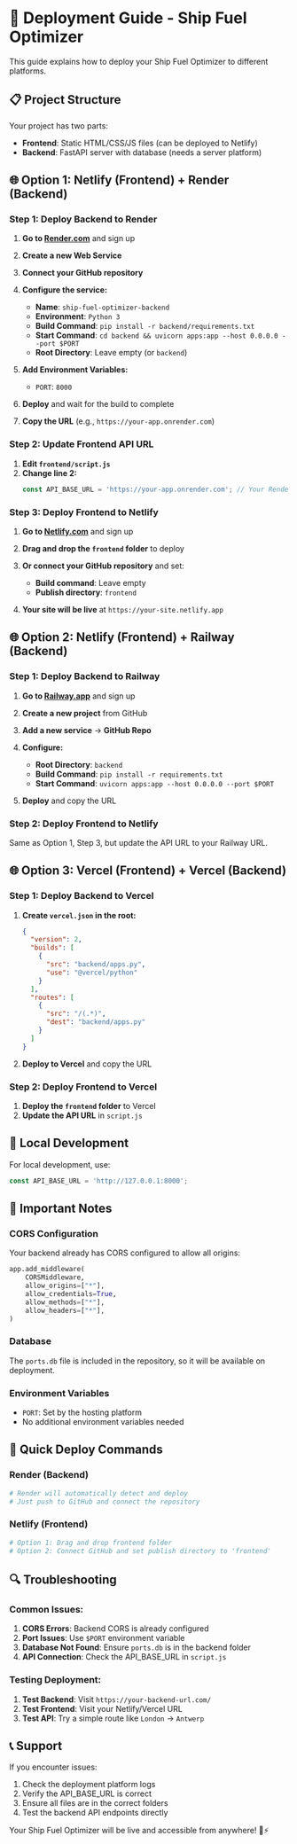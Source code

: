 # 🚀 Deployment Guide - Ship Fuel Optimizer

This guide explains how to deploy your Ship Fuel Optimizer to different platforms.

## 📋 **Project Structure**

Your project has two parts:
- **Frontend**: Static HTML/CSS/JS files (can be deployed to Netlify)
- **Backend**: FastAPI server with database (needs a server platform)

## 🌐 **Option 1: Netlify (Frontend) + Render (Backend)**

### **Step 1: Deploy Backend to Render**

1. **Go to [Render.com](https://render.com)** and sign up
2. **Create a new Web Service**
3. **Connect your GitHub repository**
4. **Configure the service:**
   - **Name**: `ship-fuel-optimizer-backend`
   - **Environment**: `Python 3`
   - **Build Command**: `pip install -r backend/requirements.txt`
   - **Start Command**: `cd backend && uvicorn apps:app --host 0.0.0.0 --port $PORT`
   - **Root Directory**: Leave empty (or `backend`)

5. **Add Environment Variables:**
   - `PORT`: `8000`

6. **Deploy** and wait for the build to complete
7. **Copy the URL** (e.g., `https://your-app.onrender.com`)

### **Step 2: Update Frontend API URL**

1. **Edit `frontend/script.js`**
2. **Change line 2:**
   ```javascript
   const API_BASE_URL = 'https://your-app.onrender.com'; // Your Render URL
   ```

### **Step 3: Deploy Frontend to Netlify**

1. **Go to [Netlify.com](https://netlify.com)** and sign up
2. **Drag and drop the `frontend` folder** to deploy
3. **Or connect your GitHub repository** and set:
   - **Build command**: Leave empty
   - **Publish directory**: `frontend`

4. **Your site will be live** at `https://your-site.netlify.app`

## 🌐 **Option 2: Netlify (Frontend) + Railway (Backend)**

### **Step 1: Deploy Backend to Railway**

1. **Go to [Railway.app](https://railway.app)** and sign up
2. **Create a new project** from GitHub
3. **Add a new service** → **GitHub Repo**
4. **Configure:**
   - **Root Directory**: `backend`
   - **Build Command**: `pip install -r requirements.txt`
   - **Start Command**: `uvicorn apps:app --host 0.0.0.0 --port $PORT`

5. **Deploy** and copy the URL

### **Step 2: Deploy Frontend to Netlify**

Same as Option 1, Step 3, but update the API URL to your Railway URL.

## 🌐 **Option 3: Vercel (Frontend) + Vercel (Backend)**

### **Step 1: Deploy Backend to Vercel**

1. **Create `vercel.json` in the root:**
   ```json
   {
     "version": 2,
     "builds": [
       {
         "src": "backend/apps.py",
         "use": "@vercel/python"
       }
     ],
     "routes": [
       {
         "src": "/(.*)",
         "dest": "backend/apps.py"
       }
     ]
   }
   ```

2. **Deploy to Vercel** and copy the URL

### **Step 2: Deploy Frontend to Vercel**

1. **Deploy the `frontend` folder** to Vercel
2. **Update the API URL** in `script.js`

## 🔧 **Local Development**

For local development, use:
```javascript
const API_BASE_URL = 'http://127.0.0.1:8000';
```

## 📝 **Important Notes**

### **CORS Configuration**
Your backend already has CORS configured to allow all origins:
```python
app.add_middleware(
    CORSMiddleware,
    allow_origins=["*"],
    allow_credentials=True,
    allow_methods=["*"],
    allow_headers=["*"],
)
```

### **Database**
The `ports.db` file is included in the repository, so it will be available on deployment.

### **Environment Variables**
- `PORT`: Set by the hosting platform
- No additional environment variables needed

## 🚀 **Quick Deploy Commands**

### **Render (Backend)**
```bash
# Render will automatically detect and deploy
# Just push to GitHub and connect the repository
```

### **Netlify (Frontend)**
```bash
# Option 1: Drag and drop frontend folder
# Option 2: Connect GitHub and set publish directory to 'frontend'
```

## 🔍 **Troubleshooting**

### **Common Issues:**

1. **CORS Errors**: Backend CORS is already configured
2. **Port Issues**: Use `$PORT` environment variable
3. **Database Not Found**: Ensure `ports.db` is in the backend folder
4. **API Connection**: Check the API_BASE_URL in `script.js`

### **Testing Deployment:**

1. **Test Backend**: Visit `https://your-backend-url.com/`
2. **Test Frontend**: Visit your Netlify/Vercel URL
3. **Test API**: Try a simple route like `London` → `Antwerp`

## 📞 **Support**

If you encounter issues:
1. Check the deployment platform logs
2. Verify the API_BASE_URL is correct
3. Ensure all files are in the correct folders
4. Test the backend API endpoints directly

Your Ship Fuel Optimizer will be live and accessible from anywhere! 🚢⚡ 